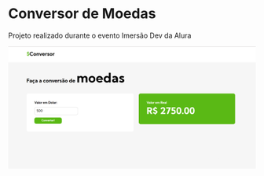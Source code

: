 # Conversor de Moedas

Projeto realizado durante o evento Imersão Dev da Alura

![Imagem](conversorAlura.png)